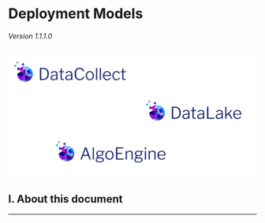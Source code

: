# Deployment Models

###### Version 1.1.1.0

![loamics_logo](imgs/loamics_logo_apps.png "")

## I. About this document

---